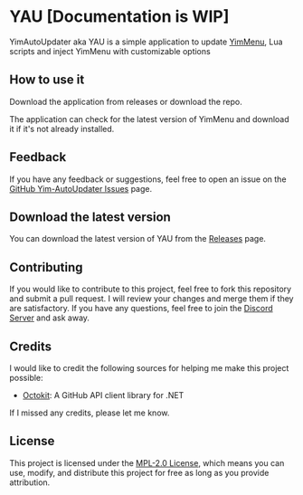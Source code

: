 # YAU [Documentation is WIP]
YimAutoUpdater aka YAU is a simple application to update [YimMenu](https://github.com/YimMenu/YimMenu), Lua scripts and inject YimMenu with customizable options

## How to use it

Download the application from releases or download the repo.

The application can check for the latest version of YimMenu and download it if it's not already installed.

## Feedback

If you have any feedback or suggestions, feel free to open an issue on the [GitHub Yim-AutoUpdater Issues](https://github.com/Harmless05/YAU/issues) page.

## Download the latest version

You can download the latest version of YAU from the [Releases](https://github.com/Harmless05/YAU/releases/latest) page.

## Contributing

If you would like to contribute to this project, feel free to fork this repository and submit a pull request. I will review your changes and merge them if they are satisfactory. If you have any questions, feel free to join the [Discord Server](https://discord.com/invite/a2XevWa4zQ) and ask away.

## Credits

I would like to credit the following sources for helping me make this project possible:

- [Octokit](http://materialdesigninxaml.net/): A GitHub API client library for .NET

If I missed any credits, please let me know.

## License

This project is licensed under the [MPL-2.0 License](https://github.com/Harmless05/YAU/blob/main/LICENSE), which means you can use, modify, and distribute this project for free as long as you provide attribution.
